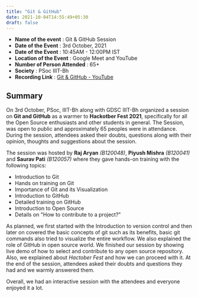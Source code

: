```yaml
---
title: "Git & GitHub"
date: 2021-10-04T14:55:49+05:30
draft: false
---
```


-   **Name of the event**  : Git & GitHub Session
-   **Date of the Event**  : 3rd October, 2021
-   **Date of the Event**  : 10:45AM - 12:00PM IST
-   **Location of the Event**  : Google Meet and YouTube
-   **Number of Person Attended**  : 65+
-   **Society**  : PSoc IIIT-Bh
-   **Recording Link**  :  [Git & GitHub - YouTube](https://www.youtube.com/watch?v=RUr4HumAlnw)

## Summary

On 3rd October, PSoc, IIIT-Bh along with GDSC IIIT-Bh organized a session on **Git and GitHub** as a warmer to **Hackotber Fest 2021**, specifically for all the Open Source enthusiasts and other students in general. The Session, was open to public and approximately 65 peoples were in attendance. During the session, attendees asked their doubts, questions along with their opinion, thoughts and suggestions about the session.

The session was hosted by **Raj Aryan** *(B120048)*, **Piyush Mishra** *(B120041)* and **Saurav Pati** *(B120057)* where they gave hands-on training with the following topics:
- Introduction to Git
- Hands on training on Git
- Importance of Git and its Visualization
- Introduction to GitHub
- Detailed training on GitHub
- Introduction to Open Source
- Details on "How to contribute to a project?"

As planned, we first started with the Introduction to version control and then later on covered the basic concepts of git such as its benefits, basic git commands also tried to visualize the entire workflow. We also explained the role of GitHub in open source world. We finished our session by showing live demo of how to select and contribute to any open source repository. Also, we explained about *Hactober Fest* and how we can proceed with it. At the end  of the session, attendees asked their doubts and questions they had and we warmly answered them. 

Overall, we had an interactive session with the attendees and everyone enjoyed it a lot.


